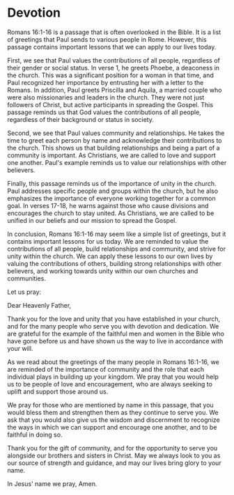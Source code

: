 # Devotion

Romans 16:1-16 is a passage that is often overlooked in the Bible. It is a list of greetings that Paul sends to various people in Rome. However, this passage contains important lessons that we can apply to our lives today.

First, we see that Paul values the contributions of all people, regardless of their gender or social status. In verse 1, he greets Phoebe, a deaconess in the church. This was a significant position for a woman in that time, and Paul recognized her importance by entrusting her with a letter to the Romans. In addition, Paul greets Priscilla and Aquila, a married couple who were also missionaries and leaders in the church. They were not just followers of Christ, but active participants in spreading the Gospel. This passage reminds us that God values the contributions of all people, regardless of their background or status in society.

Second, we see that Paul values community and relationships. He takes the time to greet each person by name and acknowledge their contributions to the church. This shows us that building relationships and being a part of a community is important. As Christians, we are called to love and support one another. Paul's example reminds us to value our relationships with other believers.

Finally, this passage reminds us of the importance of unity in the church. Paul addresses specific people and groups within the church, but he also emphasizes the importance of everyone working together for a common goal. In verses 17-18, he warns against those who cause divisions and encourages the church to stay united. As Christians, we are called to be unified in our beliefs and our mission to spread the Gospel.

In conclusion, Romans 16:1-16 may seem like a simple list of greetings, but it contains important lessons for us today. We are reminded to value the contributions of all people, build relationships and community, and strive for unity within the church. We can apply these lessons to our own lives by valuing the contributions of others, building strong relationships with other believers, and working towards unity within our own churches and communities.

Let us pray:

Dear Heavenly Father,

Thank you for the love and unity that you have established in your church, and for the many people who serve you with devotion and dedication. We are grateful for the example of the faithful men and women in the Bible who have gone before us and have shown us the way to live in accordance with your will.

As we read about the greetings of the many people in Romans 16:1-16, we are reminded of the importance of community and the role that each individual plays in building up your kingdom. We pray that you would help us to be people of love and encouragement, who are always seeking to uplift and support those around us.

We pray for those who are mentioned by name in this passage, that you would bless them and strengthen them as they continue to serve you. We ask that you would also give us the wisdom and discernment to recognize the ways in which we can support and encourage one another, and to be faithful in doing so.

Thank you for the gift of community, and for the opportunity to serve you alongside our brothers and sisters in Christ. May we always look to you as our source of strength and guidance, and may our lives bring glory to your name.

In Jesus' name we pray,
Amen.
